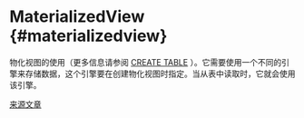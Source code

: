 # MaterializedView {#materializedview}

物化视图的使用（更多信息请参阅 [CREATE TABLE](../../../sql-reference/statements/create.md#create-table-query) ）。它需要使用一个不同的引擎来存储数据，这个引擎要在创建物化视图时指定。当从表中读取时，它就会使用该引擎。

[来源文章](https://clickhouse.tech/docs/en/operations/table_engines/materializedview/) <!--hide-->
